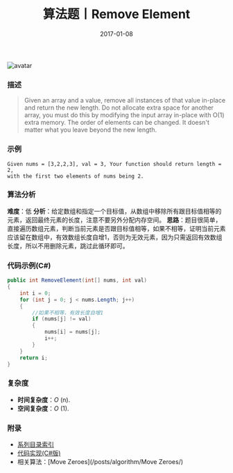 ﻿---
title: 算法题丨Remove Element
tags:
  - 算法
  - 编程技巧
  - 数据结构
categories: 计算机基础
date: 2017-01-08
---
![avatar](https://mysite.bj.bcebos.com/images/articles/7a69f3cb-532a-4af6-8112-25684d41480c.jpg)
### 描述
>Given an array and a value, remove all instances of that value in-place and return the new length.
Do not allocate extra space for another array, you must do this by modifying the input array in-place with O(1) extra memory.
The order of elements can be changed. It doesn't matter what you leave beyond the new length.

### 示例
```
Given nums = [3,2,2,3], val = 3, Your function should return length = 2, 
with the first two elements of nums being 2.
```
<!-- more -->
### 算法分析
**难度**：低
**分析**：给定数组和指定一个目标值，从数组中移除所有跟目标值相等的元素，返回最终元素的长度，注意不要另外分配内存空间。
**思路**：题目很简单，直接遍历数组元素，判断当前元素是否跟目标值相等，如果不相等，证明当前元素应该留在数组中，有效数组长度自增1，否则为无效元素，因为只需返回有效数组长度，所以不用删除元素，跳过此循环即可。

### 代码示例(C#)
```csharp
public int RemoveElement(int[] nums, int val)
{
    int i = 0;
    for (int j = 0; j < nums.Length; j++)
    {
        //如果不相等，有效长度自增1
        if (nums[j] != val)
        {
            nums[i] = nums[j];
            i++;
        }
    }
    return i;
}               
```
### 复杂度
- **时间复杂度**：*O* (n). 
- **空间复杂度**：*O* (1).

### 附录
- [系列目录索引](/posts/algorithm/index/)
- [代码实现(C#版)](https://github.com/lizzie2008/LeetCode.git)
- 相关算法：[Move Zeroes](/posts/algorithm/Move Zeroes/)